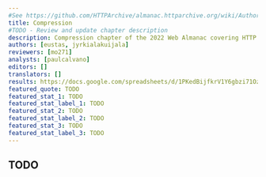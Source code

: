 ```yaml
---
#See https://github.com/HTTPArchive/almanac.httparchive.org/wiki/Authors'-Guide#metadata-to-add-at-the-top-of-your-chapters
title: Compression
#TODO - Review and update chapter description
description: Compression chapter of the 2022 Web Almanac covering HTTP compression, algorithms, compression levels, content types, 1st party and 3rd party compression and opportunities.
authors: [eustas, jyrkialakuijala]
reviewers: [mo271]
analysts: [paulcalvano]
editors: []
translators: []
results: https://docs.google.com/spreadsheets/d/1PKedBijfkrV1Y6gbzi71Ozw5ylBnq2EZLlAt2lfAEUk/
featured_quote: TODO
featured_stat_1: TODO
featured_stat_label_1: TODO
featured_stat_2: TODO
featured_stat_label_2: TODO
featured_stat_3: TODO
featured_stat_label_3: TODO
---
```


## TODO
